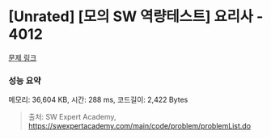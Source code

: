 # [Unrated] [모의 SW 역량테스트] 요리사 - 4012 

[문제 링크](https://swexpertacademy.com/main/code/problem/problemDetail.do?contestProbId=AWIeUtVakTMDFAVH) 

### 성능 요약

메모리: 36,604 KB, 시간: 288 ms, 코드길이: 2,422 Bytes



> 출처: SW Expert Academy, https://swexpertacademy.com/main/code/problem/problemList.do